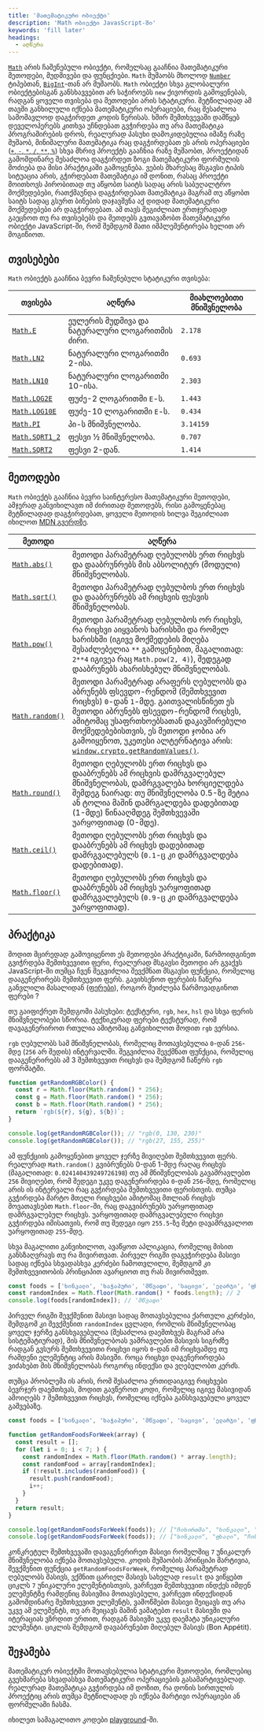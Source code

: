 ```yaml
---
title: 'მათემატიკური ობიექტი'
description: 'Math ობიექტი JavasScript-ში'
keywords: 'fill later'
headings:
  - აღწერა
---
```


[`Math`](https://developer.mozilla.org/en-US/docs/Web/JavaScript/Reference/Global_Objects/Math) არის ჩაშენებული ობიექტი, რომელსაც გააჩნია მათემატიკური მეთოდები, მუდმივები და ფუნცქიები. `Math` მუშაობს მხოლოდ [`Number`](https://developer.mozilla.org/en-US/docs/Web/JavaScript/Reference/Global_Objects/Number) ტიპებთან, [`BigInt`](https://developer.mozilla.org/en-US/docs/Web/JavaScript/Reference/Global_Objects/BigInt)-თან არ მუშაობს. `Math` ობიექტი სხვა გლობალური ობიექტებისგან განსხავვებით არ საჭიროებს `new` ქივორდის გამოყენებას, რადგან ყოველი თვისება და მეთოდები არის სტატიკური. მეტწილადად ამ თავში განხილული იქნება მათემატიკური ოპერაციები, რაც შესაძლოა სამომავლოდ დაგჭირდეთ კოდის წერისას. ხშირ შემთხვევაში დამწყებ დეველოპერებს კითხვა უჩნდებათ გვჭირდება თუ არა მათემატიკა პროგრამირების დროს, რეალურად პასუხი დამოკიდებულია იმაზე რაზე მუშაობ, მინიმალური მათემატიკა რაც დაგჭირდებათ ეს არის ოპერაციები ([`+`, `-`, `*`, `/`, `**`, `%`](./guides/javascript/operations-operators#არითმეტიკული_ოპერაციები)) სხვა მხრივ პროექტს გააჩნია რაზე მუშაობთ, პროექტიდან გამომდინარე შესაძლოა დაგჭირდეთ ზოგი მათემატიკური ფორმულის მოძიება და მისი პრაქტიკაში გამოყენება. ვების მხარესაც მსგავსი ტიპის სიტუაცია არის, გჭირდებათ მათემატიკა იმ დონით, რასაც პროექტი მოითხოვს პირობითად თუ აწყობთ საიტს სადაც არის საბუღალტრო მოქმედებები, რათქმაუნდა დაგჭირდებათ მათემატიკა მაგრამ თუ აწყობთ საიტს სადაც გსურთ ბინების დაჯავშვნა აქ დიდად მათემატიკური მოქმედებები არ დაგჭირდებათ. ამ თავს შეგიძლიათ ერთჯერადად გაეცნოთ თუ რა თვისებებს და მეთდებს გვთავაზობთ მათემატიკური ობიექტი JavaScript-ში, რომ შემდგომ მათი იმპლემენტირება ხელით არ მოგიწიოთ.

## თვისებები

`Math` ობიექტს გააჩნია ბევრი ჩაშენებული სტატიკური თვისება:

| თვისება                                                                                                         | აღწერა                                         | მიახლოებითი მნიშვნელობა |
| --------------------------------------------------------------------------------------------------------------- | ---------------------------------------------- | ----------------------- |
| [`Math.E`](https://developer.mozilla.org/en-US/docs/Web/JavaScript/Reference/Global_Objects/Math/E)             | ეულერის მუდმივა და ნატურალური ლოგარითმის ძირი. | `2.178`                 |
| [`Math.LN2`](https://developer.mozilla.org/en-US/docs/Web/JavaScript/Reference/Global_Objects/Math/LN2)         | ნატურალური ლოგარითმი 2-ისა.                    | `0.693`                 |
| [`Math.LN10`](https://developer.mozilla.org/en-US/docs/Web/JavaScript/Reference/Global_Objects/Math/LN10)       | ნატურალური ლოგარითმი 10-ისა.                   | `2.303`                 |
| [`Math.LOG2E`](https://developer.mozilla.org/en-US/docs/Web/JavaScript/Reference/Global_Objects/Math/LOG2E)     | ფუძე-2 ლოგარითმი `E`-ს.                        | `1.443`                 |
| [`Math.LOG10E`](https://developer.mozilla.org/en-US/docs/Web/JavaScript/Reference/Global_Objects/Math/LOG10E)   | ფუძე-10 ლოგარითმი `E`-ს.                       | `0.434`                 |
| [`Math.PI`](https://developer.mozilla.org/en-US/docs/Web/JavaScript/Reference/Global_Objects/Math/PI)           | პი-ს მნიშვნელობა.                              | `3.14159`               |
| [`Math.SQRT1_2`](https://developer.mozilla.org/en-US/docs/Web/JavaScript/Reference/Global_Objects/Math/SQRT1_2) | ფესვი ½ მნიშვნელობა.                           | `0.707`                 |
| [`Math.SQRT2`](https://developer.mozilla.org/en-US/docs/Web/JavaScript/Reference/Global_Objects/Math/SQRT2)     | ფესვი 2-დან.                                   | `1.414`                 |

## მეთოდები

`Math` ობიექტს გააჩნია ბევრი საინტერესო მათემატიკური მეთოდები, ამჯერად განვიხილავთ იმ ძირითად მეთოდებს, რისი გამოყენებაც მეტწილადად დაგჭირდებათ, ყოველი მეთოდის ხილვა შეგიძლიათ იხილოთ [MDN გვერდზე](https://developer.mozilla.org/en-US/docs/Web/JavaScript/Reference/Global_Objects/Math#static_methods).

| მეთოდი                                                                                                          | აღწერა                                                                                                                                                                                                                                                                                                                                                                                    |
| --------------------------------------------------------------------------------------------------------------- | ----------------------------------------------------------------------------------------------------------------------------------------------------------------------------------------------------------------------------------------------------------------------------------------------------------------------------------------------------------------------------------------- |
| [`Math.abs()`](https://developer.mozilla.org/en-US/docs/Web/JavaScript/Reference/Global_Objects/Math/abs)       | მეთოდი პარამეტრად ღებულობს ერთ რიცხვს და დააბრუნრებს მის აბსოლიტურ (მოდული) მნიშვნელობას.                                                                                                                                                                                                                                                                                                 |
| [`Math.sqrt()`](https://developer.mozilla.org/en-US/docs/Web/JavaScript/Reference/Global_Objects/Math/sqrt)     | მეთოდი პარამეტრად ღებულბოს ერთ რიცხვს და დააბრუნრებს ამ რიცხვის ფესვის მნიშვნელობას.                                                                                                                                                                                                                                                                                                      |
| [`Math.pow()`](https://developer.mozilla.org/en-US/docs/Web/JavaScript/Reference/Global_Objects/Math/pow)       | მეთოდი პარამეტრად ღებულბოს ორ რიცხვს, რა რიცხვი აიყვანოს ხარისხში და რომელ ხარისხში (იგივე მოქმედების მიღება შესაძლებელია `**` გამოყენებით, მაგალითად: `2**4` იგივეა რაც `Math.pow(2, 4)`), შედეგად დააბრუნებს ახარისხებულ მნიშვნელობას.                                                                                                                                                  |
| [`Math.random()`](https://developer.mozilla.org/en-US/docs/Web/JavaScript/Reference/Global_Objects/Math/random) | მეთოდი პარამეტრად არაფერს ღებულობს და აბრუნებს ფსევდო-რენდომ (შემთხვევით რიცხვს) `0`-დან `1`-მდე. გაითვალისწინეთ ეს მეთოდი აბრუნებს ფსევდო-რენდომ რიცხვს, ამიტომაც უსაფრთხოებსათან დაკავშირებული მოქმედებებისთვის, ეს მეთოდი ჯობია არ გამოიყენოთ, უკეთესი ალტერნატივა არის: [`window.crypto.getRandomValues()`](https://developer.mozilla.org/en-US/docs/Web/API/Crypto/getRandomValues). |
| [`Math.round()`](https://developer.mozilla.org/en-US/docs/Web/JavaScript/Reference/Global_Objects/Math/round)   | მეთოდი ღებულობს ერთ რიცხვს და დააბრუნებს ამ რიცხვის დამრგვალებულ მნიშვნელობას, დამრგვალება ხორციელდება შემდეგ ნაირად: თუ მნიშვნელობა 0.5-ზე მეტია ან ტოლია მაშინ დამრგალდება დადებითად (1-მდე) წინააღმდეგ შემთხვევაში უარყოფითად (0-მდე).                                                                                                                                                 |
| [`Math.ceil()`](https://developer.mozilla.org/en-US/docs/Web/JavaScript/Reference/Global_Objects/Math/ceil)     | მეთოდი ღებულობს ერთ რიცხვს და დააბრუნებს ამ რიცხვს დადებითად დამრგვალებულს (`0.1`-ც კი დამრგვალდება დადებითად).                                                                                                                                                                                                                                                                           |
| [`Math.floor()`](https://developer.mozilla.org/en-US/docs/Web/JavaScript/Reference/Global_Objects/Math/floor)   | მეთოდი ღებულობს ერთ რიცხვს და დააბრუნებს ამ რიცხვს უარყოფითად დამრგვალებულს (`0.9`-ც კი დამრგვალდება უარყოფითად).                                                                                                                                                                                                                                                                         |

## პრაქტიკა

მოდით მცირედად გამოვიყენოთ ეს მეთოდები პრაქტიკაში, წარმოიდგინეთ გვიჭრდება შემთხვევითი ფერი, რეალურად მსგავსი მეთოდი არ გვაქვს JavaScript-ში თუმცა ჩვენ შეგვიძლია შევქმნათ მსგავსი ფუნქცია, რომელიც დააგენერირებს შემთხვევით ფერს. გავიხსენოთ ფერების ჩაწერა განვლილი მასალიდან ([ფერები](./guides/html-css/colors)), როგორ შეიძლება წარმოვადგინოთ ფერები ?

თუ გაიფიქრეთ შემდგომი პასუხები: ტექსტური, `rgb`, `hex`, `hsl` და სხვა ფერის მნიშვნელობები სწორია. ტექნიკურად ფერები ტექსტურად, რომ დავაგენერიროთ რთულია ამიტომაც განვიხილოთ მოდით `rgb` ვერსია.

`rgb` ღებულობს სამ მნიშვნელობას, რომელიც მოთავსებულია `0`-დან `256`-მდე (`256` არ შედის) ინტერვალში. შეგვიძლია შევქმნათ ფუნქცია, რომელიც დააგენერირებს ამ 3 შემთხვევით რიცხვს და შემდგომ ჩაწერს `rgb` ფორმატში.

```js
function getRandomRGBColor() {
  const r = Math.floor(Math.random() * 256);
  const g = Math.floor(Math.random() * 256);
  const b = Math.floor(Math.random() * 256);
  return `rgb(${r}, ${g}, ${b})`;
}

console.log(getRandomRGBColor()); // "rgb(0, 130, 230)"
console.log(getRandomRGBColor()); // "rgb(27, 155, 255)"
```

ამ ფუნქციის გამოყენებით ყოველ ჯერზე მივიღებთ შემთხვევით ფერს. რეალურად `Math.random()` გვიბრუნებს 0-დან 1-მდე რაღაც რიცხვს (მაგალითად: `0.024140439249726198`) თუ ამ მნიშვნელობას გავამრავლებთ `256` მივიღებთ, რომ შედეგი უკვე დაგენერირდება `0`-დან `256`-მდე, რომელიც არის ის ინტერვალი რაც გვჭირდება შემთხვევითი ფერისთვის. თუმცა გვჭირდება მარტო მთელი რიცხვები ამიტომაც მთლიან რიცხვს მოვათავსებთ `Math.floor`-ში, რაც დაგვიბრუნებს უარყოფითად დამრგვალებულ რიცხვს. უარყოფითად დამრგვალებული რიცხვი გვჭირდება იმისათვის, რომ თუ შედეგი იყო `255.5`-ზე მეტი დავამრგვალოთ უარყოფითად `255`-მდე.

სხვა მაგალითი განვიხილოთ, ავაწყოთ აპლიკაცია, რომელიც მისით განსზაღვრავს თუ რა მივირთვათ. პირველ რიგში დაგვჭირდება მასივი სადაც იქნება სხვადასხვა კერძები ჩამოთვლილი, შემდგომ კი შემთხვევითობის პრინციპით ავარციოთ თუ რას მივირთმევთ.

```js
const foods = ['ხინკალი', 'ხაჭაპური', 'მწვადი', 'საცივი', 'ელარჯი', 'ფხალი', 'ჩიხირთმა', 'ხარჩო', 'ლობიო'];
const randomIndex = Math.floor(Math.random() * foods.length); // 2
console.log(foods[randomIndex]); // 'მწვადი'
```

პირველ რიგში შევქმენით მასივი სადაც მოთავსებულია ქართული კერძები, შემდგომ კი შევქმენით `randomIndex` ცვლადი, რომლის მნიშვნელობაც ყოველ ჯერზე განსხვავებულია (შესაძლოა დაემთხვეს მაგრამ არა სისტემატიურად), მის მნიშვნელბოას ვამრავლებთ მასივის სიგრძზე რადგან გვსურს შემთხვევითი რიცხვი იყოს `0`-დან იმ რიცხვამდე თუ რამდენი ელემენტიც არის მასივში. როცა რიცხვი დაგენერირდება ვიძახებთ მის მნიშვნელობას როგორც ინდექსი და ვღებულობთ კერძს.

თუმცა პრობლემა ის არის, რომ შესაძლოა ერთიდაიგივე რიცხვები ბევრჯერ დაემთხვას, მოდით გავწეროთ კოდი, რომელიც იგივე მასივიდან ამოიღებს `7` შემთხვევით რიცხვს, რომელიც იქნება განსხვავებული ყოველ გაშვებაზე.

```js
const foods = ['ხინკალი', 'ხაჭაპური', 'მწვადი', 'საცივი', 'ელარჯი', 'ფხალი', 'ჩიხირთმა', 'ხარჩო', 'ლობიო'];

function getRandomFoodsForWeek(array) {
  const result = [];
  for (let i = 0; i < 7; ) {
    const randomIndex = Math.floor(Math.random() * array.length);
    const randomFood = array[randomIndex];
    if (!result.includes(randomFood)) {
      result.push(randomFood);
      i++;
    }
  }
  return result;
}

console.log(getRandomFoodsForWeek(foods)); // ["ჩიხირთმა", "ხინკალი", "ხარჩო", "საცივი", "ელარჯი", "ლობიო", "მწვადი"]
console.log(getRandomFoodsForWeek(foods)); // ["ხინკალი", "ფხალი", "ჩიხირთმა", "ლობიო", "საცივი", "მწვადი", "ხარჩო"]
```

კონკრეტულ შემთხვევაში დავაგენერირეთ მასივი რომელშიც `7` უნიკალურ მნიშვნელობა იქნება მოთავსებული. კოდის მუშაობის პრინციპი მარტივია, შევქმენით ფუნქცია `getRandomFoodsForWeek`, რომელიც პარამეტრად ღებულობს მასივს, ვქმნით ცარიელ მასივს სახელად `result` და ვიწყებთ ციკლს `7` უნიკალური ელემენტისთვის, ვარჩევთ შემთხვევით ინდქეს იმდენ ელემენტზე რამდენიც მასივშია მოთავსებული, ვარჩევთ ინდექსიდან გამომდინარე შემთხვევით ელემენტს, ვამოწმებთ მასივი შეიცავს თუ არა უკვე ამ ელემენტს, თუ არ შეიცავს მაშინ ვამატებთ `result` მასივში და იტერაციას ვზრდით ერთით, რადგან მასივში უკვე დაემატა უნიკალური ელემენტი. ციკლის შემდგომ დავაბრუნებთ მიღებულ მასივს (Bon Appétit).

## შეჯამება

მათემატიკურ ობიექტში მოთავსებულია სტატიკური მეთოდები, რომლებიც გვეხმარება სხვადასხვა მათემატიკური ოპერაციების გასამარტივებლად. რეალურად მათემატიკა გვჭირდება იმ დოზით, რა დონის სირთულის პროექტიც არის თუმცა მეტწილადად ეს იქნება მარტივი ოპერაციები ან ფორმულაში ჩასმა.

იხილეთ სამაგალითო კოდები [playground](./playground/guides/javascript-math)-ში.
